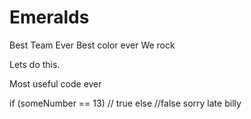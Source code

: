 # Emeralds
Best Team Ever
Best color ever
We rock

Lets do this. 

Most useful code ever

if (someNumber == 13)
  // true
else
  //false
sorry late billy 
